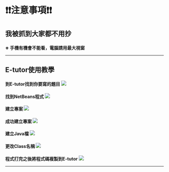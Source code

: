 **<h1> ❗❗注意事項❗❗**

**<h2>我被抓到大家都不用抄**

**<h4>※ 手機有機會不能看，電腦請用最大視窗**

---
**<h2>E-tutor使用教學**

**<h4>到E-tutor找到你要寫的題目**
![](https://i.imgur.com/opRgtzj.png)

**<h4>找到NetBeans程式**
![](https://i.imgur.com/K96suF0.png)

**<h4>建立專案**
![](https://i.imgur.com/uxxYcSC.png)

**<h4>成功建立專案**
![](https://i.imgur.com/Us5PmaX.png)

**<h4>建立Java檔**
![](https://i.imgur.com/APM3UfW.png)

**<h4>更改Class名稱**
![](https://i.imgur.com/yzymgGB.png)

**<h4>程式打完之後將程式碼複製到E-tutor**
![](https://i.imgur.com/LBNsfmH.png)

---
